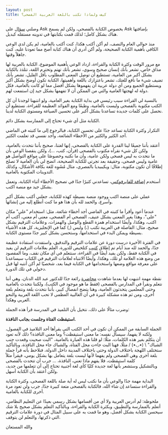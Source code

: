 ```yaml
---
layout: post
title: كيف ولماذا تكتب باللغة العربية الفصحى؟
---
```


وصلني [سؤال](http://ask.fm/ahmadajmii/answer/132669003343) على Ask بخصوص الكتابة بالفصحى، ولكن لم يسمح Ask بإضافتها هناك بشكل كامل؛ لذلك قمت بكتابتها في تدوينه مستقله كبديل.

منذ حوالي العام والنصف، لم أكن أكتب هكذا، كنت أكتب بالعامية، لم يكن لدي الوعي الكافي بأهمية الكتابة الصحيحة، ولم أكن أدري أن هناك كتابة أصح مما تعودنا عليه، كنت جاهلاً وقتها.

مع مرور الوقت وكثرة الكتابة والقراءة، ازداد الوعي بأهمية الموضوع، الكتابة بالعربية لها مذاق خاص، تشعر بأنك إنسان صحيح وسوي، تشعر بأنك تهتم وتحترم اللغة، تتلذذ بالكتابة بشكل أكبر من العامية، تستطيع أن توصِل المعنى المطلوب بأقل القليل، تشعر بأنك تضيف شيء ما نافع للغتك، تشعر باعتزازك باللغة وأهميتها، الكتابة تكون أوضح بشكل أكبر ويستطيع الجميع ومن أي دولة عربية أن يفهموها بشكل أفضل مما لو كانت بالعامية، فكل دولة له لهجتها العامية والتي من الممكن أن لا تفهمها بشكل جيد إن استمعت لهم.

بالنسبة لي القراءة سبب رئيسي في بداية الكتابة بغير العامية، ولو انتبهنا لوجدنا أن كل الكتب مكتوبة بالفصحى وليست بالعامية، وطبعًا ومع الفوائد العظيمة للقراءة، نستطيع أن نحصل على كلمات جديدة تساعدنا بشكل أكبر على تحسين الصياغة ومستوى الكتابة لدينا.

الكتابة مثل أي شيء تحتاج إلى الممارسة بشكل دائم.

التكرار وكثرة الكتابة تساعد جدًا على تحسين الكتابة، فبالرجوع إلى ما كتبته في الماضي أجد الكثير والكثير من الأخطاء الشائعة، وأجد نفسي قد تعلمت الكثير.

أعتقد بأننا جميعًا لينا القدرة على الكتابة بالفصحى، إنها لغتنا، صحيح بأننا نتحدث بالعامية، ولكن كل شيء نقرأه مكتوب بالفصحى (قرأن، كتب، …)، ولكن ينقصنا الوعي بأن ما نتحدث به ليس فصحى ولكن عامية، وأن ما نكتبه وخصوصًا على مواقع التواصل هو عامية وليس فصحى، وحقيقة بعد تجرتي للكتابة الصحيحة، اتضح لي بأن العامية لا تصلح إطلاقًا أن تكون مكتوبة، مثال: ويكيبيديا بالمصري، مثال مُشَوِه للغة بكافة الأشكال، وكذلك التدوينات المكتوبة بالعامية.

أستخدم [إضافة للفايرفوكس](http://ayaspell.sourceforge.net/ )، تساعدني كثيرًا جدًا في تصحيح الأخطاء أثناء الكتابة، وتعمل بشكل جيد مع منصة اكتب.

عملي على منصة اكتب ووجود منصة بسيطة كهذه للكتابة، جعلني أكتب بشكل أكبر وأسرع، والحمد لله بأن هذا هو ما كنت أتطلع إليه من إنشائها.

عندما أعود وأقرأ ما كتبته في الماضي أجد أخطاء شائعة، مثل: استخدام "علي" مكان "على"، وهذا يغير المعنى بشكل عنيف، الفصحي أم الفصحى، معنى أم معني، أكتب أم اكتب، وهكذا، وأيضًا استخدام همزة القطع والوصل والهمزات، وعلامات الترقيم بشكل صحيح، مثال: الفاصلة في العربية تكتب (،) وليس (,) كما في الإنجليزية، كل هذه الأشياء بسيطة ويمكن البدء في استخدامها، وستحسن بشكل كبير جدًا مستوى الكتابة.

في الفترة الأخيرة درست دورة عن علامات الترقيم والتدقيق، واستفدت استفادة عظيمة جدًا، والحمد لله منذ أيام تم إطلاق [كتيب](http://madarisweb.com/files/ktb/lughah/TASHEEH.pdf) كتلخيص للدورة، العلم بعلامات الترقيم لن يفيد في الكتابة فقط، ولكن يفيد أيضًا في القراءة، سنتعلم في أي مكان نقف، وما المقصود من وضع هذه العلامة أو تلك، وهكذا، وأيضًا الانتباه لعلامات الترقيم في الكتاب سيساعدنا على معرفة مواقع وضعها واستخدامها في الكتابة فيما بعد، شخصيًا لم أكن أنتبه لها قبل دخولي في تلك الدورة.

نقطة مهمة انتبهت لها بعدما شاهدت [محاضرة](https://www.youtube.com/watch?v=Qglv6aVhjUA&feature=youtu.be) رائعة جدًا للدكتور عبد الله الدنان، وهي أننا نتعلم ونقرأ في المدارس بالفصحى (فقط ما هو موجود في الكتب)، ولكننا نتحدث بالعامية وحتى المعلمين يتحدثون العامية، وهنا يتضح انفصال كبير، بأننا نتحدث بلغة ونتعلم بلغة أخرى، ومن ثم هذه مشكلة كبيرة في أن الغالبية العظمى لا تحب اللغة العربية والنحو العربي وهكذا.

وضرب مثالًا على ذلك، نتخيل بأن التلميذ في المدرسة قرأ هذه الجملة:

**استيقظت الفتاة وجلست بجانب النافذة.**

الجملة السابقة من الممكن أن تكون في أحد الكتب التي يقرأها أحد التلاميذ في الفصول، ولكنه لا يفهما، سيسأل نفسه: ما معنى استيقظت؟ وما معنى النافذة؟ ذلك لأنه تعود أن يتكلم بغير هذه الكلمات، مثلًا: لو قلنا هذه العبارة بالعامية، "البت صحيت وقعدت جنب الشباك" \ (•◡•) / مثلًا، فهنا البت جاءت محل الفتاة، والشباك جاء محل النافذة، وبالتأكيد ستختلف اللهجة باختلاف الدولة وحتى باختلاف المدينة داخل الدولة، فنلاحظ بأنه قرأ جملة بلغة أخرى وهي الفصحى ولم يفهما لأنها ليست بلغة يتعامل بها بشكل يومي، فيقرأ مثلاً كلمة استيقظت، فلا يفهم ماذا تعني، النافذة، … جرب أن تتحدث بالفصحى وبالتشكيل وستشعر بأنها لغة جديدة كليًا كأي لغة أجنبية تحتاج إلى أن تتعلمها من جديد، ولكن أعتقد بأن الكتابة أسهل.

البداية مهمة جدًا والوعي بأن ما نكتب ليس له أية صلة باللغة الفصحى، وكثرة الكتابة والقراءة ستساعد إن شاء الله، فالكتابة بالفصحى متعة كبيرة جدًا، جرب ولن تعود مرة أخرى للكتابة بالعامية.

ملحوظة: لم أدرس العربية ولا أي من أقسامها بشكل رسمي بعيدًا عن التعليم النظامي، أتعلم بالممارسة والتطبيق، وبكثرة الكتابة والقراءة، وبالتأكيد التعلم بشكل صحيح بلا شك سيحسن الكتابة بشكل أفضل، وهو ما قمت به على سبيل المثال في دورة علامات الترقيم التي ذكرتها، والتعلم لن يتوقف.

والله المستعان